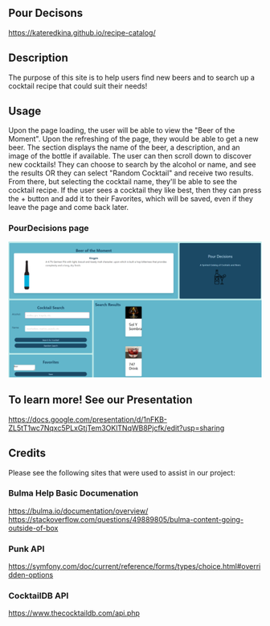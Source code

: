 ## Pour Decisons
https://kateredkina.github.io/recipe-catalog/

## Description
The purpose of this site is to help users find new beers and to search up a cocktail recipe that could suit their needs!

## Usage
Upon the page loading, the user will be able to view the "Beer of the Moment". Upon the refreshing of the page, they would be able to get a new beer. The section displays the name of the beer, a description, and an image of the bottle if available.
The user can then scroll down to discover new cocktails! They can choose to search by the alcohol or name, and see the results OR they can select "Random Cocktail" and receive two results. From there, but selecting the cocktail name, they'll be able to see the cocktail recipe.
If the user sees a cocktail they like best, then they can press the + button and add it to their Favorites, which will be saved, even if they leave the page and come back later.

### PourDecisions page
![startingpage](./assets/images/pour_decisions.png)

## To learn more! See our Presentation
https://docs.google.com/presentation/d/1nFKB-ZL5tT1wc7Nqxc5PLxGtjTem3OKlTNqWB8Pjcfk/edit?usp=sharing

## Credits
Please see the following sites that were used to assist in our project:
### Bulma Help Basic Documenation
https://bulma.io/documentation/overview/ https://stackoverflow.com/questions/49889805/bulma-content-going-outside-of-box
### Punk API
https://symfony.com/doc/current/reference/forms/types/choice.html#overridden-options
### CocktailDB API
https://www.thecocktaildb.com/api.php